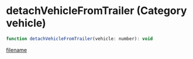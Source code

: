 # detachVehicleFromTrailer (Category vehicle)

```js
function detachVehicleFromTrailer(vehicle: number): void
```

[filename](detachVehicleFromTrailer_m.md ':include')
